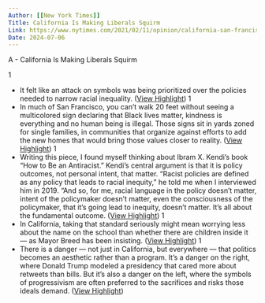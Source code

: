 ```yaml
---
Author: [[New York Times]]
Title: California Is Making Liberals Squirm
Link: https://www.nytimes.com/2021/02/11/opinion/california-san-francisco-schools.html?utm_source=newsletter&utm_medium=email&utm_campaign=work-in-progress&utm_content=20230413&utm_term=Work%20in%20Progress
Date: 2024-07-06
---
```

A - California Is Making Liberals Squirm

1
- It felt like an attack on symbols was being prioritized over the policies needed to narrow racial inequality. ([View Highlight](https://read.readwise.io/read/01gxxqjzfsvdrx46sb8t2wk1v1))
1
- In much of San Francisco, you can’t walk 20 feet without seeing a multicolored sign declaring that Black lives matter, kindness is everything and no human being is illegal. Those signs sit in yards zoned for single families, in communities that organize against efforts to add the new homes that would bring those values closer to reality. ([View Highlight](https://read.readwise.io/read/01gxxqsm921p98q8tdqg4c8429))
1
- Writing this piece, I found myself thinking about Ibram X. Kendi’s book “How to Be an Antiracist.” Kendi’s central argument is that it is policy outcomes, not personal intent, that matter. “Racist policies are defined as any policy that leads to racial inequity,” he told me when I interviewed him in 2019. “And so, for me, racial language in the policy doesn’t matter, intent of the policymaker doesn’t matter, even the consciousness of the policymaker, that it’s going lead to inequity, doesn’t matter. It’s all about the fundamental outcome. ([View Highlight](https://read.readwise.io/read/01gxxqztdydjnc38kd9kkydzbz))
1
- In California, taking that standard seriously might mean worrying less about the name on the school than whether there are children inside it — as Mayor Breed has been insisting. ([View Highlight](https://read.readwise.io/read/01gxxr08byjg56qnzm3c270an4))
1
- There is a danger — not just in California, but everywhere — that politics becomes an aesthetic rather than a program. It’s a danger on the right, where Donald Trump modeled a presidency that cared more about retweets than bills. But it’s also a danger on the left, where the symbols of progressivism are often preferred to the sacrifices and risks those ideals demand. ([View Highlight](https://read.readwise.io/read/01gxxr160r4g67yqg5qr4a5spn))
